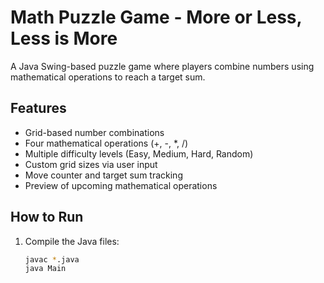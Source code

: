 # Math Puzzle Game - More or Less, Less is More

A Java Swing-based puzzle game where players combine numbers using mathematical operations to reach a target sum.

## Features
- Grid-based number combinations
- Four mathematical operations (+, -, *, /)
- Multiple difficulty levels (Easy, Medium, Hard, Random)
- Custom grid sizes via user input
- Move counter and target sum tracking
- Preview of upcoming mathematical operations

## How to Run
1. Compile the Java files:
   ```bash
   javac *.java
   java Main
